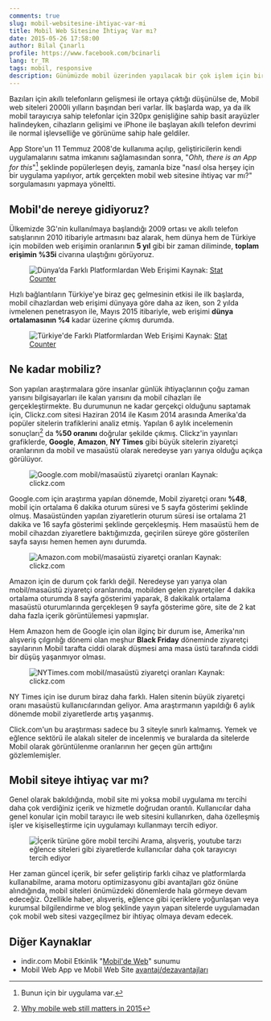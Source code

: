```yaml
---
comments: true
slug: mobil-websitesine-ihtiyac-var-mi
title: Mobil Web Sitesine İhtiyaç Var mı?
date: 2015-05-26 17:58:00
author: Bilal Çınarlı
profile: https://www.facebook.com/bcinarli
lang: tr_TR
tags: mobil, responsive
description: Günümüzde mobil üzerinden yapılacak bir çok işlem için bir uygulama hazırlanıyor. Peki hala mobil için web sitesine ihtiyacımız var mı?
---
```

Bazıları için akıllı telefonların gelişmesi ile ortaya çıktığı düşünülse de, Mobil web siteleri 2000li yılların başından beri varlar. İlk başlarda wap, ya da ilk mobil tarayıcıya sahip telefonlar için 320px genişliğine sahip basit arayüzler halindeyken, cihazların gelişimi ve iPhone ile başlayan akıllı telefon devrimi ile normal işlevselliğe ve görünüme sahip hale geldiler.

App Store'un 11 Temmuz 2008'de kullanıma açılıp, geliştiricilerin kendi uygulamalarını satma imkanını sağlamasından sonra, "_Ohh, there is an App for this_"[^1] şeklinde popülerleşen deyiş, zamanla bize "nasıl olsa herşey için bir uygulama yapılıyor, artık gerçekten mobil web sitesine ihtiyaç var mı?" sorgulamasını yapmaya yöneltti.

## Mobil'de nereye gidiyoruz?
Ülkemizde 3G'nin kullanılmaya başlandığı 2009 ortası ve akıllı telefon satışlarının 2010 itibariyle artmasını baz alarak, hem dünya hem de Türkiye için mobilden web erişimin oranlarının __5 yıl__ gibi bir zaman diliminde, __toplam erişimin %35i__ civarına ulaştığını görüyoruz.

<figure markdown="1">

![Dünya’da Farklı Platformlardan Web Erişimi][mobile-world]
<span class="credits">Kaynak: [Stat Counter](http://gs.statcounter.com/#desktop+mobile+tablet-comparison-ww-yearly-2009-2015)</span>
</figure>

Hızlı bağlantıların Türkiye'ye biraz geç gelmesinin etkisi ile ilk başlarda, mobil cihazlardan web erişimi dünyaya göre daha az iken, son 2 yılda ivmelenen penetrasyon ile, Mayıs 2015 itibariyle, web erişimi __dünya ortalamasının %4__ kadar üzerine çıkmış durumda.

<figure markdown="1">

![Türkiye'de Farklı Platformlardan Web Erişimi][mobile-turkey]
<span class="credits">Kaynak: [Stat Counter](http://gs.statcounter.com/#desktop+mobile+tablet-comparison-TR-yearly-2009-2015)</span>
</figure>

## Ne kadar mobiliz?
Son yapılan araştırmalara göre insanlar günlük ihtiyaçlarının çoğu zaman yarısını bilgisayarları ile kalan yarısını da mobil cihazları ile gerçekleştirmekte. Bu durumunun ne kadar gerçekçi olduğunu saptamak için, Clickz.com sitesi Haziran 2014 ile Kasım 2014 arasında Amerika'da popüler sitelerin trafiklerini analiz etmiş. Yapılan 6 aylık incelemenin sonuçları[^2] da __%50 oranını__ doğrular şekilde çıkmış. Clickz'in yayınları grafiklerde, __Google__, __Amazon__, __NY Times__ gibi büyük sitelerin ziyaretçi oranlarının da mobil ve masaüstü olarak neredeyse yarı yarıya olduğu açıkça görülüyor.

<figure markdown="1">

![Google.com mobil/masaüstü ziyaretçi oranları][clickz-google]
<span class="credits">Kaynak: clickz.com</span>
</figure>

Google.com için araştırma yapılan dönemde, Mobil ziyaretçi oranı __%48__, mobil için ortalama 6 dakika oturum süresi ve 5 sayfa gösterimi şeklinde olmuş. Masaüstünden yapılan ziyaretlerin oturum süresi ise ortalama 21 dakika ve 16 sayfa gösterimi şeklinde gerçekleşmiş. Hem masaüstü hem de mobil cihazdan ziyaretlere baktığımızda, geçirilen süreye göre gösterilen sayfa sayısı hemen hemen aynı durumda. 

<figure markdown="1">

![Amazon.com mobil/masaüstü ziyaretçi oranları][clickz-amazon]
<span class="credits">Kaynak: clickz.com</span>
</figure>

Amazon için de durum çok farklı değil. Neredeyse yarı yarıya olan mobil/masaüstü ziyaretçi oranlarında, mobilden gelen ziyaretçiler 4 dakika ortalama oturumda 8 sayfa gösterimi yaparak, 8 dakikalık ortalama masaüstü oturumlarında gerçekleşen 9 sayfa gösterime göre, site de 2 kat daha fazla içerik görüntülemesi yapmışlar.

Hem Amazon hem de Google için olan ilginç bir durum ise, Amerika'nın alışveriş çılgınlığı dönemi olan meşhur __Black Friday__ döneminde ziyaretçi sayılarının Mobil tarafta ciddi olarak düşmesi ama masa üstü tarafında ciddi bir düşüş yaşanmıyor olması.

<figure markdown="1">

![NYTimes.com mobil/masaüstü ziyaretçi oranları][clickz-nytimes]
<span class="credits">Kaynak: clickz.com</span>
</figure>

NY Times için ise durum biraz daha farklı. Halen sitenin büyük ziyaretçi oranı masaüstü kullanıcılarından geliyor. Ama araştırmanın yapıldığı 6 aylık dönemde mobil ziyaretlerde artış yaşanmış.

Click.com'un bu araştırması sadece bu 3 siteyle sınırlı kalmamış. Yemek ve eğlence sektörü ile alakalı siteler de incelenmiş ve buralarda da sitelerde Mobil olarak görüntülenme oranlarının her geçen gün arttığını gözlemlemişler.

## Mobil siteye ihtiyaç var mı?
Genel olarak bakıldığında, mobil site mi yoksa mobil uygulama mı tercihi daha çok verdiğiniz içerik ve hizmetle doğrudan orantılı. Kullanıcılar daha genel konular için mobil tarayıcı ile web sitesini kullanırken, daha özelleşmiş işler ve kişiselleştirme için uygulamayı kullanmayı tercih ediyor.

<figure markdown="1">

![İçerik türüne göre mobil tercihi][mobile-choices]
<span class="credits">Arama, alışveriş, youtube tarzı eğlence siteleri gibi ziyaretlerde kullanıcılar daha çok tarayıcıyı tercih ediyor</span>
</figure>

Her zaman güncel içerik, bir sefer geliştirip farklı cihaz ve platformlarda kullanabilme, arama motoru optimizasyonu gibi avantajları göz önüne alındığında, mobil siteleri önümüzdeki dönemlerde hala görmeye devam edeceğiz. Özellikle haber, alışveriş, eğlence gibi içeriklere yoğunlaşan veya kurumsal bilgilendirme ve blog şeklinde yayın yapan sitelerde uygulamadan çok mobil web sitesi vazgeçilmez bir ihtiyaç olmaya devam edecek.

## Diğer Kaynaklar
- indir.com Mobil Etkinlik "[Mobil'de Web](https://speakerdeck.com/bcinarli/mobilde-web)" sunumu
- Mobil Web App ve Mobil Web Site [avantaj/dezavantajları](http://www.hswsolutions.com/services/mobile-web-development/mobile-website-vs-apps/)

[^1]: Bunun için bir uygulama var.
[^2]: [Why mobile web still matters in 2015](http://www.clickz.com/clickz/column/2388915/why-mobile-web-still-matters-in-2015)

[mobile-world]: /images/2015/mobile-world-percentage.png
[mobile-turkey]: /images/2015/mobile-turkey-percentage.png
[mobile-choices]: /images/2015/mobile-engagement-choices.png
[clickz-google]: /images/2015/clickz-google.jpg
[clickz-amazon]: /images/2015/clickz-amazon.jpg
[clickz-nytimes]: /images/2015/clickz-nytimes.jpg
